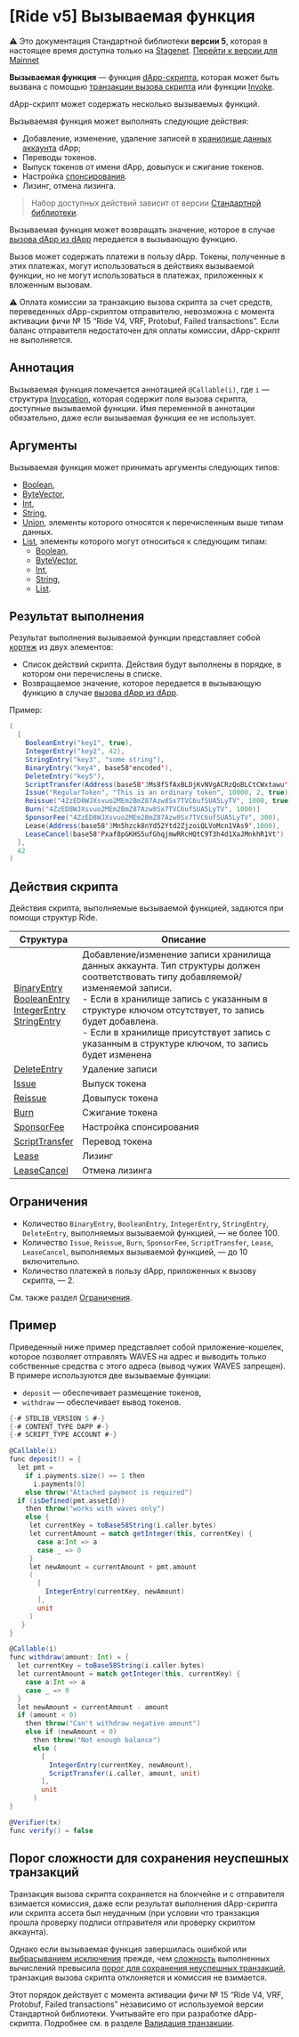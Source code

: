 # [Ride v5] Вызываемая функция

:warning: Это документация Стандартной библиотеки **версии 5**, которая в настоящее время доступна только на [Stagenet](/ru/blockchain/blockchain-network/). [Перейти к версии для Mainnet](/ru/ride/functions/callable-function)

**Вызываемая функция** — функция [dApp-скрипта](/ru/ride/script/script-types/dapp-script), которая может быть вызвана с помощью [транзакции вызова скрипта](/ru/blockchain/transaction-type/invoke-script-transaction) или функции [Invoke](/ru/ride/v5/functions/built-in-functions/dapp-to-dapp).

dApp-скрипт может содержать несколько вызываемых функций.

Вызываемая функция может выполнять следующие действия:

* Добавление, изменение, удаление записей в [хранилище данных аккаунта](/ru/blockchain/account/account-data-storage) dApp;
* Переводы токенов.
* Выпуск токенов от имени dApp, довыпуск и сжигание токенов.
* Настройка [спонсирования](/ru/blockchain/waves-protocol/sponsored-fee).
* Лизинг, отмена лизинга.

> Набор доступных действий зависит от версии [Стандартной библиотеки](/ru/ride/script/standard-library).

Вызываемая функция может возвращать значение, которое в случае [вызова dApp из dApp](/ru/ride/advanced/dapp-to-dapp) передается в вызывающую функцию.

Вызов может содержать платежи в пользу dApp. Токены, полученные в этих платежах, могут использоваться в действиях вызываемой функции, но не могут использоваться в платежах, приложенных к вложенным вызовам.

:warning: Оплата комиссии за транзакцию вызова скрипта за счет средств, переведенных dApp-скриптом отправителю, невозможна с момента активации фичи №&nbsp;15 “Ride V4, VRF, Protobuf, Failed transactions”. Если баланс отправителя недостаточен для оплаты комиссии, dApp-скрипт не выполняется.

## Аннотация

Вызываемая функция помечается аннотацией `@Callable(i)`, где `i` — структура [Invocation](/ru/ride/v5/structures/common-structures/invocation), которая содержит поля вызова скрипта, доступные вызываемой функции. Имя переменной в аннотации обязательно, даже если вызываемая функция ее не использует.

## Аргументы

Вызываемая функция может принимать аргументы следующих типов:

* [Boolean](/ru/ride/v5/data-types/boolean),
* [ByteVector](/ru/ride/v5/data-types/byte-vector),
* [Int](/ru/ride/v5/data-types/int),
* [String](/ru/ride/v5/data-types/string),
* [Union](/ru/ride/v5/data-types/union), элементы которого относятся к перечисленным выше типам данных.
* [List](/ru/ride/v5/data-types/list), элементы которого могут относиться к следующим типам:
  * [Boolean](/ru/ride/v5/data-types/boolean),
  * [ByteVector](/ru/ride/v5/data-types/byte-vector),
  * [Int](/ru/ride/v5/data-types/int),
  * [String](/ru/ride/v5/data-types/string),
  * [List](/ru/ride/v5/data-types/list).

## Результат выполнения<a id="result"/>

Результат выполнения вызываемой функции представляет собой [кортеж](/ru/ride/v5/date-types/tuple) из двух элементов:
* Список действий скрипта. Действия будут выполнены в порядке, в котором они перечислены в списке.
* Возвращаемое значение, которое передается в вызывающую функцию в случае [вызова dApp из dApp](/ru/ride/advanced/dapp-to-dapp).

Пример:

```scala
(
  [
    BooleanEntry("key1", true),
    IntegerEntry("key2", 42),
    StringEntry("key3", "some string"),
    BinaryEntry("key4", base58'encoded'),
    DeleteEntry("key5"),
    ScriptTransfer(Address(base58'3Ms8fSfAxBLDjKvNVgACRzQoBLCtCWxtawu'), 100, base58'someAssetid'),
    Issue("RegularToken", "This is an ordinary token", 10000, 2, true),
    Reissue("4ZzED8WJXsvuo2MEm2BmZ87Azw8Sx7TVC6ufSUA5LyTV", 1000, true),
    Burn("4ZzED8WJXsvuo2MEm2BmZ87Azw8Sx7TVC6ufSUA5LyTV", 1000)]
    SponsorFee("4ZzED8WJXsvuo2MEm2BmZ87Azw8Sx7TVC6ufSUA5LyTV", 300),
    Lease(Address(base58'3Mn5hzck8nYd52Ytd2ZjzoiQLVoMcn1VAs9',1000),
    LeaseCancel(base58'Pxaf8pGKHS5ufGhqjmwRRcHQtC9T3h4d1XaJMnkhR1Vt')
  ],
  42
)
```

## Действия скрипта

Действия скрипта, выполняемые вызываемой функцией, задаются при помощи структур Ride.

| Структура | Описание |
|---|---|
| [BinaryEntry](/ru/ride/v5/structures/script-actions/binary-entry)<br>[BooleanEntry](/ru/ride/v5/structures/script-actions/boolean-entry)<br>[IntegerEntry](/ru/ride/v5/structures/script-actions/int-entry)<br>[StringEntry](/ru/ride/v5/structures/script-actions/string-entry) | Добавление/изменение записи хранилища данных аккаунта. Тип структуры должен соответствовать типу добавляемой/изменяемой записи.<br>- Если в хранилище запись с указанным в структуре ключом отсутствует, то запись будет добавлена.<br>- Если в хранилище присутствует запись с указанным в структуре ключом, то запись будет изменена |
| [DeleteEntry](/ru/ride/v5/structures/script-actions/delete-entry) | Удаление записи |
| [Issue](/ru/ride/v5/structures/script-actions/issue) | Выпуск токена |
| [Reissue](/ru/ride/v5/structures/script-actions/reissue) | Довыпуск токена |
| [Burn](/ru/ride/v5/structures/script-actions/burn) | Сжигание токена |
| [SponsorFee](/ru/ride/v5/structures/script-actions/sponsor-fee) | Настройка спонсирования |
| [ScriptTransfer](/ru/ride/v5/structures/script-actions/script-transfer) | Перевод токена |
| [Lease](/ru/ride/v5/structures/script-actions/lease) | Лизинг |
| [LeaseCancel](/ru/ride/v5/structures/script-actions/issue) | Отмена лизинга |

## Ограничения

* Количество `BinaryEntry`, `BooleanEntry`, `IntegerEntry`, `StringEntry`, `DeleteEntry`, выполняемых вызываемой функцией, — не более 100.
* Количество `Issue`, `Reissue`, `Burn`, `SponsorFee`, `ScriptTransfer`, `Lease`, `LeaseCancel`, выполняемых вызываемой функцией, — до 10 включительно.
* Количество платежей в пользу dApp, приложенных к вызову скрипта, — 2.

См. также раздел [Ограничения](/ru/ride/v5/limits/).

## Пример

Приведенный ниже пример представляет собой приложение-кошелек, которое позволяет отправлять WAVES на адрес и выводить только собственные средства с этого адреса (вывод чужих WAVES запрещен). В примере используются две вызываемые функции:

* `deposit` — обеспечивает размещение токенов,
* `withdraw` — обеспечивает вывод токенов.

```scala
{-# STDLIB_VERSION 5 #-}
{-# CONTENT_TYPE DAPP #-}
{-# SCRIPT_TYPE ACCOUNT #-}

@Callable(i)
func deposit() = {
  let pmt =
    if i.payments.size() == 1 then
      i.payments[0]
    else throw("Attached payment is required")
  if (isDefined(pmt.assetId))
    then throw("works with waves only")
    else {
     let currentKey = toBase58String(i.caller.bytes)
     let currentAmount = match getInteger(this, currentKey) {
       case a:Int => a
       case _ => 0
     }
     let newAmount = currentAmount + pmt.amount
     (
       [
         IntegerEntry(currentKey, newAmount)
       ],
       unit
     )
   }
}

@Callable(i)
func withdraw(amount: Int) = {
  let currentKey = toBase58String(i.caller.bytes)
  let currentAmount = match getInteger(this, currentKey) {
    case a:Int => a
    case _ => 0
  }
  let newAmount = currentAmount - amount
  if (amount < 0)
    then throw("Can't withdraw negative amount")
    else if (newAmount < 0)
      then throw("Not enough balance")
      else (
        [
          IntegerEntry(currentKey, newAmount),
          ScriptTransfer(i.caller, amount, unit)
        ],
        unit
      )
}

@Verifier(tx)
func verify() = false
```

## Порог сложности для сохранения неуспешных транзакций

Транзакция вызова скрипта сохраняется на блокчейне и с отправителя взимается комиссия, даже если результат выполнения dApp-скрипта или скрипта ассета был неудачным (при условии что транзакция прошла проверку подписи отправителя или проверку скриптом аккаунта).

Однако если вызываемая функция завершилась ошибкой или [выбрасыванием исключения](/ru/ride/exceptions) прежде, чем [сложность](/ru/ride/base-concepts/complexity) выполненных вычислений превысила [порог для сохранения неуспешных транзакций](/ru/ride/v5/limits/), транзакция вызова скрипта отклоняется и комиссия не взимается.

Этот порядок действует с момента активации фичи №&nbsp;15 “Ride V4, VRF, Protobuf, Failed transactions” независимо от используемой версии Стандартной библиотеки. Учитывайте его при разработке dApp-скрипта. Подробнее см. в разделе [Валидация транзакции](/ru/blockchain/transaction/transaction-validation).
